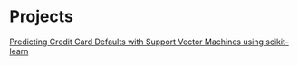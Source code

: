# Projects
[Predicting Credit Card Defaults with Support Vector Machines using scikit-learn](https://github.com/creativesarjun/data-analyst-and-data-scientist-portfolio/blob/main/Support%20Vector%20Machines/predicting%20credit%20card%20defaults.ipynb)
